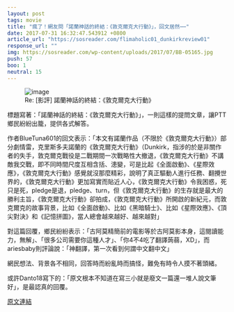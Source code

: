 ```yaml
---
layout: post
tags: movie
title: "瘋了！網友問「諾蘭神話的終結：《敦克爾克大行動》」，回文居然⋯⋯"
date: 2017-07-31 16:32:47.543912 +0800
article_url: "https://sosreader.com/flimaholic01_dunkirkreview01"
response_url: ""
img: https://sosreader.com/wp-content/uploads/2017/07/BB-05165.jpg
push: 57
boo: 1
neutral: 15
---
```


<figure>
<img src="https://sosreader.com/wp-content/uploads/2017/07/BB-05165.jpg" alt="image">
<figcaption>
Re: [影評] 諾蘭神話的終結：《敦克爾克大行動》
</figcaption>
</figure>



標題寫著：「諾蘭神話的終結：《敦克爾克大行動》」，一則這樣的提問文章，讓PTT鄉民紛紛出籠，提供各式解答。

作者BlueTuna601的回文表示：「本文有諾蘭作品（不限於《敦克爾克大行動》）部分劇情雷，克里斯多夫諾蘭的《敦克爾克大行動》（Dunkirk，指涉的於是非關作者的失手，敦克爾克戰役是二戰期間一次戰略性大撤退，《敦克爾克大行動》不講敵我交戰，即不同時間尺度互相含括、漶變，可是比起《全面啟動》、《星際效應》，《敦克爾克大行動》感覺就沒那麼精彩，說明了真正驅動人進行任務、翻攪世界的，《敦克爾克大行動》更加寫實而貼近人心，《敦克爾克大行動》令我困惑，死只是死，pledge是退，pledge、turn，但《敦克爾克大行動》的生存就是最大的勝利主旨，《敦克爾克大行動》卻拍成，《敦克爾克大行動》所開啟的新紀元，而敦克爾克的故事背景，比如《全面啟動》、比如《黑暗騎士》、比如《星際效應》、《頂尖對決》和《記憶拼圖》，當人總會越來越好、越來越對」

對這篇回覆，鄉民紛紛表示：「古阿莫精簡前的電影等於古阿莫影本身，這閱讀能力，無解」、「很多公司需要你這種人才」、「你4不4吃了翻譯蒟蒻，XD」，而ariesbaby則評論說：「神翻譯，第一次看到何謂中文翻中文」

網民想法、背景各不相同，回答時而紛亂時而搞怪，難免有時令人摸不著頭緒。

或許Danto18寫下的：「原文根本不知道在寫三小就是廢文一篇還一堆人說文筆好」，是最認真的回覆。

<a href = "https://www.ptt.cc/bbs/movie/M.1501064430.A.A1C.html">原文連結</a>

